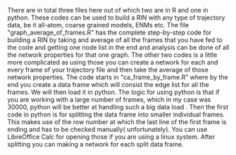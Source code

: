 There are in total three files here out of which two are in R and one in python.  These codes can be used to build a RIN with any type of trajectory data, be it all-atom, coarse grained models, ENMs etc. The file "graph_average_of_frames.R" 
has the complete step-by-step code for building a RIN by taking and average of all the frames that you have fed to the code and getting one node list in the end and analysis can be done of all the network properties for that one graph.
The other two codes is a little more complicated as using those you can create a network for each and every frame of your trajectory file and then take the average of those network properties. 
The code starts in "ca_frame_by_frame.R" where by the end you create a data frame which will consist the edge list for all the frames. We will then load it in python.
The logic for using python is that if you are working with a large number of frames, which in my case was 30000, python will be better at handling such a big data load .
Then the first code in python is for splitting the data frame into smaller individual frames. This makes use of the row number at which the last line of the first frame is ending and has to be checked manually( unfortunately).
You can use LibreOffice Calc for opening those if you are using a linux system. After splitting you can making a network for each split data frame.
